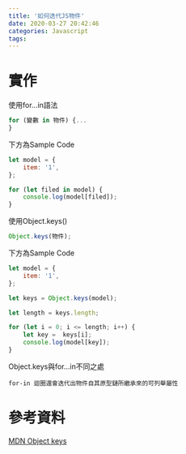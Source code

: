 ```yaml
---
title: '如何迭代JS物件'
date: 2020-03-27 20:42:46
categories: Javascript
tags:
---
```

# 實作
使用for...in語法
```javascript
for (變數 in 物件) {...
}
```

下方為Sample Code
```javascript
let model = {
    item: '1',
};

for (let filed in model) {
    console.log(model[filed]);
}
```

使用Object.keys()
```javascript
Object.keys(物件);
```

下方為Sample Code
```javascript
let model = {
    item: '1',
};

let keys = Object.keys(model);

let length = keys.length;

for (let i = 0; i <= length; i++) {
    let key =  keys[i];
    console.log(model[key]);
}
```

Object.keys與for...in不同之處
```
for-in 迴圈還會迭代出物件自其原型鏈所繼承來的可列舉屬性
```

# 參考資料
[MDN Object keys](https://developer.mozilla.org/en-US/docs/Web/JavaScript/Reference/Global_Objects/Object/keys)
